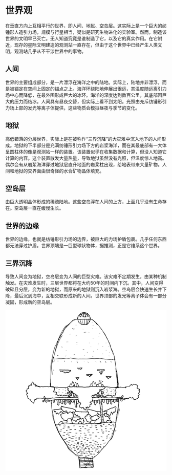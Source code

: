 # 世界观

在垂直方向上互相平行的世界，即人间、地狱、空岛层。这实际上是一个巨大的纺锤形人造引力场，规模与行星相当，疑似是研究生物进化的实验室。然而，制造该世界的文明早已灭亡。无人知道究竟是谁制造了它，以及它的真实作用。在它附近，现存的星际文明建造的观测站一直存在，但由于这个世界中已经产生人类文明，观测站几乎从不干涉世界中的事物。

## 人间

世界的主要组成部分，是一片漂浮在海洋之中的陆地。实际上，陆地并非漂浮，而是被锚定在空间上固定的锚点之上。海洋环绕陆地伸展出很远，其温度随远离引力场中心而降低，在最外围形成巨大的冰环。海洋的深度达到数百公里，其底部因巨大的压力而结冰。人间具有昼夜交替，但实际上看不到太阳。光照由充斥纺锤形引力场上部的发光等离子体提供，这些物质会模拟昼夜与季节的变化。

## 地狱

高低错落的分层世界，实际上是在被称作“三界沉降”的大灾难中沉入地下的人间形成。地狱的下半部分是充满纺锤形引力场下方的岩浆海洋，而在其最底部有一大体呈圆柱体的像是观测站一样的装置。该装置似乎在收集数据和计算，但没人知道它计算的内容。这个装置散发大量热量，导致地狱虽然没有光照，但温度惊人地高。偶尔会有从岩浆海洋穿过地狱层直升地面的岩浆柱出现，给地表带来大量矿物。人间和地狱的交界面由很奇怪的水合矿物晶体填充。

## 空岛层

由巨大透明晶体形成的稀疏陆地。这些空岛浮在人间的上方，上面几乎没有生命存在。空岛层一直在缓慢生长。

## 世界的边缘

世界的边缘，也就是纺锤形引力场的边界，被巨大的力场护盾包裹。几乎任何东西都无法穿过护盾。世界顶端是一巨型球状物体，据推测，正是它维系这个世界。

## 三界沉降

导致人间变为地狱，空岛层变为人间的巨型灾难。该灾难不定期发生，由某种机制触发。在灾难发生时，三层世界都将在大约50年的时间内下沉。其中，人间变得破碎且分层，变为新的地狱，而原来的地狱则沉入岩浆海。空岛层会快速生长并下降，最后沉到海中，互相交联形成新的人间。世界顶部的发光等离子体会有一部分凝固，形成新的空岛层。

![](完整世界示意图（可能不准确）.svg)